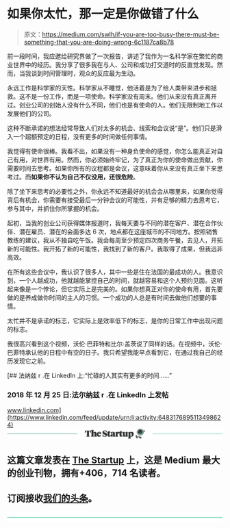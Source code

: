 # 如果你太忙，那一定是你做错了什么

> 原文：<https://medium.com/swlh/if-you-are-too-busy-there-must-be-something-that-you-are-doing-wrong-6c1187ca8b78>

前一段时间，我应邀给研究界做了一次报告，讲述了我作为一名科学家在繁忙的商业世界中的经历。我分享了很多我在与人、公司和成功打交道时的反直觉发现。然而，当我谈到时间管理时，观众的反应最为生动。

永远工作是科学家的天性。科学家从不睡觉，他活着是为了给人类带来进步和拯救。这不是一份工作，而是一项使命。科学家没有周末。他们从来没有真正离开过。创业公司的创始人没有什么不同，他们也是有使命的人。他们无限制地工作以发展他们的公司。

这种不断承诺的想法经常导致人们对太多的机会、线索和会议说“是”。他们只是滑入一个超额预定的日程，没有更多的时间做任何事情。

我觉得有使命很棒。我看不出，如果没有一种身负使命的感觉，你怎么能真正对自己有用，对世界有用。然而，你必须始终牢记，为了真正为你的使命做出贡献，你需要时间去思考。如果你所有的议程都是会议，这意味着你从来没有真正坐下来思考过。而**如果你不认为自己不仅没用，还很危险**。

除了坐下来思考的必要性之外，你永远不知道最好的机会会从哪里来，如果你觉得背后有机会，你需要有接受最后一分钟会议的可能性，并有足够的精力去思考它，参与其中，并抓住你所掌握的机会。

起初，当我的创业公司获得媒体报道时，我每天要与不同的潜在客户、潜在合作伙伴、潜在雇员、潜在的<whatever>会面多达 6 次，地点都在这座城市的不同地方。按照销售教练的建议，我从不独自吃午饭。我会每周至少预定四次商务午餐，去见人，开拓新的可能性。我开拓了新的可能性，我找到了新的客户。我取得了成果，但我远非高效。</whatever>

在所有这些会议中，我认识了很多人，其中一些是住在法国的最成功的人。我意识到，一个人越成功，他就越能掌控自己的时间，就越容易和这个人预约见面。这听起来像是一个悖论，但它实际上是完美的。如果你想真正对你的使命有用，首先要做的是养成做你时间的主人的习惯。一个成功的人总是有时间去做他们想要的事情。

太忙并不是承诺的标志，它实际上是效率低下的标志，是你的日常工作中出现问题的标志。

我很高兴看到这个视频，沃伦·巴菲特和比尔·盖茨说了同样的话。在视频中，沃伦·巴菲特承认他的日程中有空的日子。我只希望我能早点看到它，在通过我自己的经历发现它之前。

[](https://www.linkedin.com/feed/update/urn:li:activity:6483176895113498624) [## 法纳兹 r .在 LinkedIn 上:“忙碌的人其实有更多的时间……”

### 2018 年 12 月 25 日:法尔纳兹 r .在 LinkedIn 上发帖

www.linkedin.com](https://www.linkedin.com/feed/update/urn:li:activity:6483176895113498624) [![](img/308a8d84fb9b2fab43d66c117fcc4bb4.png)](https://medium.com/swlh)

## 这篇文章发表在 [The Startup](https://medium.com/swlh) 上，这是 Medium 最大的创业刊物，拥有+406，714 名读者。

## 订阅接收[我们的头条](http://growthsupply.com/the-startup-newsletter/)。

[![](img/b0164736ea17a63403e660de5dedf91a.png)](https://medium.com/swlh)